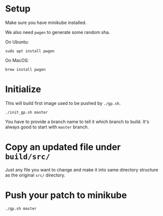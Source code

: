 # Setup

Make sure you have minikube installed.

We also need `pwgen` to generate some random sha. 

On Ubuntu:
```
sudo apt install pwgen
```

On MacOS:
```
brew install pwgen
```

# Initialize

This will build first image used to be pushed by `./gp.sh`.

```
./init_gp.sh master
```

You have to provide a branch name to tell it which branch to build. It's always
good to start with `master` branch.

# Copy an updated file under `build/src/`

Just any file you want to change and make it into same directory structure as
the original `src/` directory.

# Push your patch to minikube

```
./gp.sh master
```
